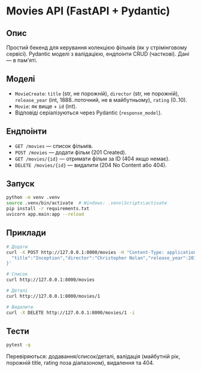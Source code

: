 # Movies API (FastAPI + Pydantic)

## Опис
Простий бекенд для керування колекцією фільмів (як у стрімінговому сервісі).
Pydantic моделі з валідацією, ендпоінти CRUD (часткові). Дані — в пам'яті.

## Моделі
- `MovieCreate`: `title` (str, не порожній), `director` (str, не порожній),
  `release_year` (int, 1888..поточний, не в майбутньому), `rating` (0..10).
- `Movie`: як вище + `id` (int).
- Відповіді серіалізуються через Pydantic (`response_model`).

## Ендпоінти
- `GET /movies` — список фільмів.
- `POST /movies` — додати фільм (201 Created).
- `GET /movies/{id}` — отримати фільм за ID (404 якщо немає).
- `DELETE /movies/{id}` — видалити (204 No Content або 404).

## Запуск
```bash
python -m venv .venv
source .venv/bin/activate  # Windows: .venv\Scripts\activate
pip install -r requirements.txt
uvicorn app.main:app --reload
```

## Приклади
```bash
# Додати
curl -X POST http://127.0.0.1:8000/movies -H "Content-Type: application/json" -d '{
  "title":"Inception","director":"Christopher Nolan","release_year":2010,"rating":8.8
}'

# Список
curl http://127.0.0.1:8000/movies

# Деталі
curl http://127.0.0.1:8000/movies/1

# Видалити
curl -X DELETE http://127.0.0.1:8000/movies/1 -i
```

## Тести
```bash
pytest -q
```
Перевіряються: додавання/список/деталі, валідація (майбутній рік, порожній title, rating поза діапазоном), видалення та 404.
